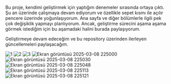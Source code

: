 Bu proje, kendimi geliştirmek için yaptığım denemeler sırasında ortaya çıktı. Şu an üzerinde çalışmaya devam ediyorum ve özellikle sepet kısmı ile açılır pencere üzerinde yoğunlaşıyorum. Ana sayfa ve diğer bölümlerle ilgili pek çok değişiklik yapmayı planlıyorum. Ancak, geliştirme sürecini aşama aşama görmek istediğim için bu aşamadaki halini burada paylaşıyorum.

Geliştirmeye devam edeceğim ve bu repository üzerinden ilerleyen güncellemeleri paylaşacağım.

![1](https://github.com/user-attachments/assets/ab553c7e-d8db-4400-934a-f0a15261cf8d)
![2](https://github.com/user-attachments/assets/fbbbff45-7e78-4b44-a307-abafd60eab8e)
![3](https://github.com/user-attachments/assets/a166b7c2-2790-4f40-b430-3722058cb5e6)
![Ekran görüntüsü 2025-03-08 225000](https://github.com/user-attachments/assets/4d4814e0-b2eb-4c82-a9a6-142ada278b49)
![Ekran görüntüsü 2025-03-08 225030](https://github.com/user-attachments/assets/35de8d39-bb48-4978-bcf8-0d2012954129)
![Ekran görüntüsü 2025-03-08 225048](https://github.com/user-attachments/assets/cad9da6e-59a5-4825-8bb6-a1e0327373d7)
![Ekran görüntüsü 2025-03-08 225113](https://github.com/user-attachments/assets/bfcab49b-32a2-4788-a5e1-1846c1990932)
![Ekran görüntüsü 2025-03-08 225121](https://github.com/user-attachments/assets/5052e0f5-a6f8-47da-b47e-6e94cdd081ba)




